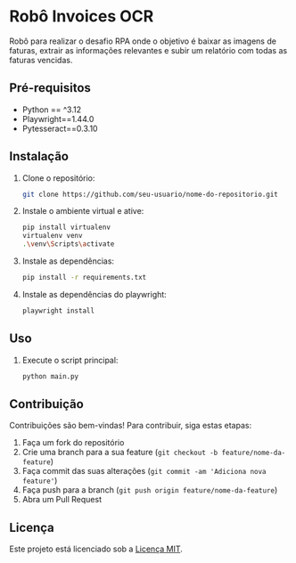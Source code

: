 # Robô Invoices OCR

Robô para realizar o desafio RPA onde o objetivo é baixar as imagens de faturas, extrair as informações relevantes e subir um relatório com todas as faturas vencidas.

## Pré-requisitos

- Python == ^3.12
- Playwright==1.44.0
- Pytesseract==0.3.10

## Instalação

1. Clone o repositório:

    ```bash
    git clone https://github.com/seu-usuario/nome-do-repositorio.git
    ```

2. Instale o ambiente virtual e ative:

    ```bash
    pip install virtualenv
    virtualenv venv
    .\venv\Scripts\activate
    ```

3. Instale as dependências:

    ```bash
    pip install -r requirements.txt
    ```

4. Instale as dependências do playwright:

    ```bash
    playwright install
    ```

## Uso

1. Execute o script principal:

    ```bash
    python main.py
    ```

## Contribuição

Contribuições são bem-vindas! Para contribuir, siga estas etapas:

1. Faça um fork do repositório
2. Crie uma branch para a sua feature (`git checkout -b feature/nome-da-feature`)
3. Faça commit das suas alterações (`git commit -am 'Adiciona nova feature'`)
4. Faça push para a branch (`git push origin feature/nome-da-feature`)
5. Abra um Pull Request

## Licença

Este projeto está licenciado sob a [Licença MIT](https://opensource.org/licenses/MIT).